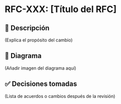 # RFC-XXX: [Título del RFC]

## 📌 Descripción
(Explica el propósito del cambio)

## 📐 Diagrama
(Añadir imagen del diagrama aquí)

## ✅ Decisiones tomadas
(Lista de acuerdos o cambios después de la revisión)